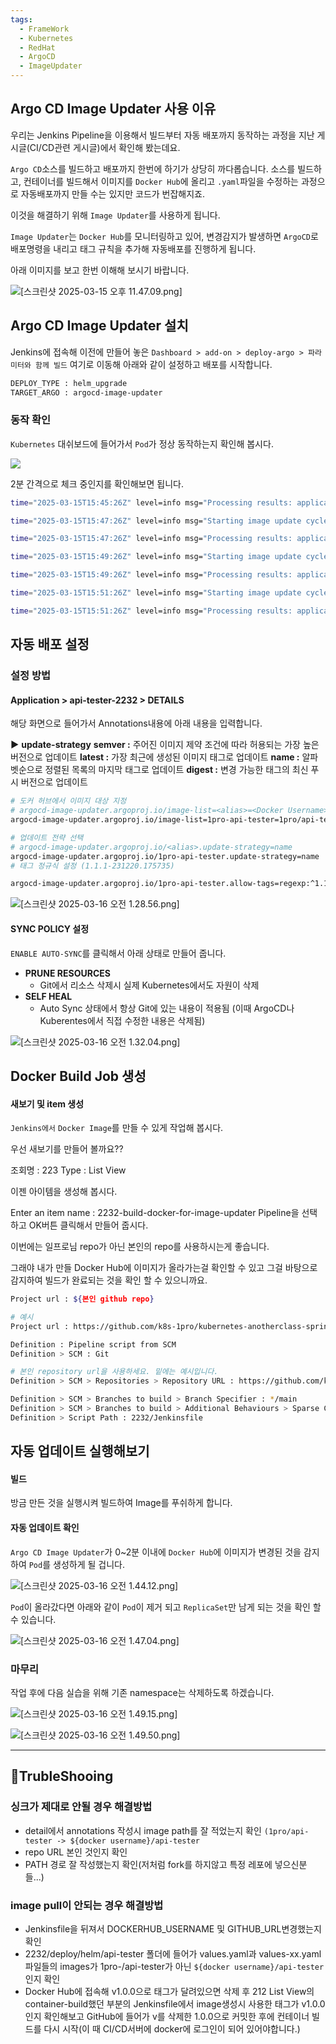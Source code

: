 ```yaml
---
tags:
  - FrameWork
  - Kubernetes
  - RedHat
  - ArgoCD
  - ImageUpdater
---
```

## Argo CD Image Updater 사용 이유
우리는 Jenkins Pipeline을 이용해서 빌드부터 자동 배포까지 동작하는 과정을 지난 게시글(CI/CD관련 게시글)에서 확인해 봤는데요.

`Argo CD`소스를 빌드하고 배포까지 한번에 하기가 상당히 까다롭습니다.
소스를 빌드하고, 컨테이너를 빌드해서 이미지를 `Docker Hub`에 올리고 `.yaml`파일을 수정하는 과정으로 자동배포까지 만들 수는 있지만 코드가 번잡해지죠.

이것을 해결하기 위해 `Image Updater`를 사용하게 됩니다.

`Image Updater`는 `Docker Hub`를 모니터링하고 있어, 변경감지가 발생하면 `ArgoCD`로 배포명령을 내리고 태그 규칙을 추가해 자동배포를 진행하게 됩니다.

아래 이미지를 보고 한번 이해해 보시기 바랍니다.

![[스크린샷 2025-03-15 오후 11.47.09.png]](https://github.com/SubiYoon/SubiYoon.github.io/blob/main/Attached%20File/스크린샷%202025-03-15%20오후%2011.47.09.png?raw=true)

## Argo CD Image Updater 설치
Jenkins에 접속해 이전에 만들어 놓은 `Dashboard > add-on > deploy-argo > 파라미터와 함께 빌드` 여기로 이동해 아래와 같이 설정하고 배포를 시작합니다.

```bash
DEPLOY_TYPE : helm_upgrade
TARGET_ARGO : argocd-image-updater
```

### 동작 확인
`Kubernetes` 대쉬보드에 들어가서 `Pod`가 정상 동작하는지 확인해 봅시다.

![](https://cafeptthumb-phinf.pstatic.net/MjAyNDAxMTJfMTEx/MDAxNzA1MDIyMzc0OTI5.dqRSOzERlseCqOXzIkcAZaDcpN_xJtujxldrcSYTzE8g.db9yPHdkH1MGLUgDexsygt19nas21xMTAavQY7Pp1pcg.PNG/image.png?type=w1600)

2분 간격으로 체크 중인지를 확인해보면 됩니다.

```bash
time="2025-03-15T15:45:26Z" level=info msg="Processing results: applications=1 images_considered=0 images_skipped=1 images_updated=0 errors=0"

time="2025-03-15T15:47:26Z" level=info msg="Starting image update cycle, considering 1 annotated application(s) for update"

time="2025-03-15T15:47:26Z" level=info msg="Processing results: applications=1 images_considered=0 images_skipped=1 images_updated=0 errors=0"

time="2025-03-15T15:49:26Z" level=info msg="Starting image update cycle, considering 1 annotated application(s) for update"

time="2025-03-15T15:49:26Z" level=info msg="Processing results: applications=1 images_considered=0 images_skipped=1 images_updated=0 errors=0"

time="2025-03-15T15:51:26Z" level=info msg="Starting image update cycle, considering 1 annotated application(s) for update"

time="2025-03-15T15:51:26Z" level=info msg="Processing results: applications=1 images_considered=0 images_skipped=1 images_updated=0 errors=0"
```

## 자동 배포 설정
### 설정 방법
#### Application > api-tester-2232 > DETAILS
해당 화면으로 들어가서 Annotations내용에 아래 내용을 입력합니다.

**▶** **update-strategy**
**semver :** 주어진 이미지 제약 조건에 따라 허용되는 가장 높은 버전으로 업데이트
**latest :** 가장 최근에 생성된 이미지 태그로 업데이트
**name :** 알파벳순으로 정렬된 목록의 마지막 태그로 업데이트
**digest :** 변경 가능한 태그의 최신 푸시 버전으로 업데이트

```bash
# 도커 허브에서 이미지 대상 지정
# argocd-image-updater.argoproj.io/image-list=<alias>=<Docker Username>/<Image Name>
argocd-image-updater.argoproj.io/image-list=1pro-api-tester=1pro/api-tester

# 업데이트 전략 선택
# argocd-image-updater.argoproj.io/<alias>.update-strategy=name
argocd-image-updater.argoproj.io/1pro-api-tester.update-strategy=name
# 태그 정규식 설정 (1.1.1-231220.175735) 

argocd-image-updater.argoproj.io/1pro-api-tester.allow-tags=regexp:^1.1.1-[0-9]{6}.[0-9]{6}$
```

![[스크린샷 2025-03-16 오전 1.28.56.png]](https://github.com/SubiYoon/SubiYoon.github.io/blob/main/Attached%20File/스크린샷%202025-03-16%20오전%201.28.56.png?raw=true)

#### SYNC POLICY 설정
`ENABLE AUTO-SYNC`를 클릭해서 아래 상태로 만들어 줍니다.

- **PRUNE RESOURCES**
	-  Git에서 리소스 삭제시 실제 Kubernetes에서도 자원이 삭제
- **SELF HEAL**
	- Auto Sync 상태에서 항상 Git에 있는 내용이 적용됨 (이때 ArgoCD나 Kuberentes에서 직접 수정한 내용은 삭제됨)

![[스크린샷 2025-03-16 오전 1.32.04.png]](https://github.com/SubiYoon/SubiYoon.github.io/blob/main/Attached%20File/스크린샷%202025-03-16%20오전%201.32.04.png?raw=true)

## Docker Build Job 생성
#### 새보기 및 item 생성
`Jenkins에서` `Docker Image`를 만들 수 있게 작업해 봅시다.

우선 새보기를 만들어 볼까요??

조회명 : 223
Type : List View

이젠 아이템을 생성해 봅시다.

Enter an item name : 2232-build-docker-for-image-updater
Pipeline을 선택하고 OK버튼 클릭해서 만들어 줍시다.

이번에는 일프로님 repo가 아닌 본인의 repo를 사용하시는게 좋습니다.

그래야 내가 만들 Docker Hub에 이미지가 올라가는걸 확인할 수 있고 그걸 바탕으로 감지하여 빌드가 완료되는 것을 확인 할 수 있으니까요.

```bash
Project url : ${본인 github repo}

# 예시
Project url : https://github.com/k8s-1pro/kubernetes-anotherclass-sprint2/
```

```bash
Definition : Pipeline script from SCM
Definition > SCM : Git

# 본인 repository url을 사용하세요. 밑에는 예시입니다.
Definition > SCM > Repositories > Repository URL : https://github.com/k8s-1pro/kubernetes-anotherclass-sprint2.git

Definition > SCM > Branches to build > Branch Specifier : */main
Definition > SCM > Branches to build > Additional Behaviours > Sparse Checkout paths > Path : 2232
Definition > Script Path : 2232/Jenkinsfile
```

## 자동 업데이트 실행해보기
#### 빌드
방금 만든 것을 실행시켜 빌드하여 Image를 푸쉬하게 합니다.

#### 자동 업데이트 확인
`Argo CD Image Updater`가 0~2분 이내에 `Docker Hub`에 이미지가 변경된 것을 감지하여 `Pod`를 생성하게 될 겁니다. 

![[스크린샷 2025-03-16 오전 1.44.12.png]](https://github.com/SubiYoon/SubiYoon.github.io/blob/main/Attached%20File/스크린샷%202025-03-16%20오전%201.44.12.png?raw=true)

`Pod`이 올라갔다면 아래와 같이 `Pod`이 제거 되고 `ReplicaSet`만 남게 되는 것을 확인 할 수 있습니다.

![[스크린샷 2025-03-16 오전 1.47.04.png]](https://github.com/SubiYoon/SubiYoon.github.io/blob/main/Attached%20File/스크린샷%202025-03-16%20오전%201.47.04.png?raw=true)

### 마무리
작업 후에 다음 실습을 위해 기존 namespace는 삭제하도록 하겠습니다.

![[스크린샷 2025-03-16 오전 1.49.15.png]](https://github.com/SubiYoon/SubiYoon.github.io/blob/main/Attached%20File/스크린샷%202025-03-16%20오전%201.49.15.png?raw=true)

![[스크린샷 2025-03-16 오전 1.49.50.png]](https://github.com/SubiYoon/SubiYoon.github.io/blob/main/Attached%20File/스크린샷%202025-03-16%20오전%201.49.50.png?raw=true)

---
## 🚀TrubleShooing

### 싱크가 제대로 안될 경우 해결방법
- detail에서 annotations 작성시 image path를 잘 적었는지 확인
  `(1pro/api-tester -> ${docker username}/api-tester`
- repo URL 본인 것인지 확인
- PATH 경로 잘 작성했는지 확인(저처럼 fork를 하지않고 특정 레포에 넣으신분들...)

### image pull이 안되는 경우 해결방법
- Jenkinsfile을 뒤져서 DOCKERHUB_USERNAME 및 GITHUB_URL변경했는지 확인
- 2232/deploy/helm/api-tester 폴더에 들어가 values.yaml과 values-xx.yaml파일들의 images가 1pro-/api-tester가 아닌 `${docker username}/api-tester`인지 확인
- Docker Hub에 접속해 v1.0.0으로 태그가 달려있으면 삭제 후 212 List View의 container-build했던 부분의 Jenkinsfile에서 image생성시 사용한 태그가 v1.0.0인지 확인해보고 GitHub에 들어가 v를 삭제한 1.0.0으로 커밋한 후에 컨테이너 빌드를 다시 시작(이 때 CI/CD서버에 docker에 로그인이 되어 있어야합니다.)